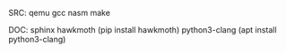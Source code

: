 SRC:
qemu
gcc
nasm
make

DOC:
sphinx
hawkmoth (pip install hawkmoth)
python3-clang (apt install python3-clang)
